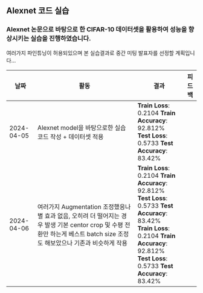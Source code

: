 ## Alexnet 코드 실습

### Alexnet 논문으로 바탕으로 한 CIFAR-10 데이터셋을 활용하여 성능을 향상시키는 실습을 진행하였습니다.

여러가지 파인튜닝이 허용되있으며 본 실습결과로 중간 미팅 발표자를 선정할 계획입니다... 


| 날짜        | 활동                                | 결과                                           | 피드백                                           |
|-------------|-------------------------------------|-------------------------------------------------|-------------------------------------------------|
| 2024-04-05  | Alexnet model을 바탕으로한 실습 코드 작성 + 데이터셋 적용 |**Train Loss**: 0.2104 **Train Accuracy**: 92.812% <br>   **Test Loss**: 0.5733 **Test Accuracy**: 83.42% |
| 2024-04-06  | 여러가지 Augmentation 조정했응나 별 효과 없음, 오히려 더 떨어지는 경우 발생 기본 centor crop 및 수평 전환만 하는게 베스트 batch                                                                   size 조정도 해보았으나 기존과 비슷하게 작용 |**Train Loss**: 0.2104 **Train Accuracy**: 92.812% <br> **Test Loss**: 0.5733 **Test Accuracy**: 83.42% <br>**Train Loss**: 0.2104 **Train Accuracy**: 92.812% <br>   **Test Loss**: 0.5733 **Test Accuracy**: 83.42%  |
